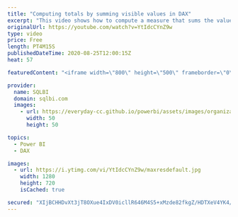```yaml
---
title: "Computing totals by summing visible values in DAX"
excerpt: "This video shows how to compute a measure that sums the values produced row by row in the visual into the visual total, instead of recomputing the total value in the filter context of the total. Article and download: https://sql.bi/89870"
originalUrl: https://youtube.com/watch?v=YtIdcCYnZ9w
type: video
price: Free
length: PT4M15S
publishedDateTime: 2020-08-25T12:00:15Z
heat: 57

featuredContent: "<iframe width=\"800\" height=\"500\" frameborder=\"0\" src=\"https://www.youtube.com/embed/YtIdcCYnZ9w\" allow=\"accelerometer; autoplay; encrypted-media; gyroscope; picture-in-picture\" allowfullscreen></iframe>"

provider:
  name: SQLBI
  domain: sqlbi.com
  images:
    - url: https://everyday-cc.github.io/powerbi/assets/images/organizations/sqlbi.com-50x50.jpg
      width: 50
      height: 50

topics:
  - Power BI
  - DAX

images:
  - url: https://i.ytimg.com/vi/YtIdcCYnZ9w/maxresdefault.jpg
    width: 1280
    height: 720
    isCached: true

secured: "XIjBCHHDvXt3jT8OXue4IxDV0icllR646M4S5+xMzde82fkgZ/HDTXeV4YK4/8txHEBaYzPQ6bfxBNBDM+AvThY4zhbhgvjtNbG0+xVwmtOkEYo9kKSF5xVo0aFQhCWDm7OFhQz16zks2VaKz9zKqYft2WTyklteDcJkvHP8Iuoc3OygMSMp4UPGDxwXUHyKWLmuryZJuA5qiCm55bwUE8/RFvG37/Bu6fZYALdE1nzUscrmIosHKpExRy00t8yI5J0IMABkxt7SEeBO3ADatDy5h1524/icvDOwn2g+rzjdKgcJo6k9oOJwB9XXQNutPKiwtVNppsZruCzF2r34BIkh5Lz5P8uBpfC14lkSIepHEL2RhnsGlBEjlWlyCS36AEFMO26N0CaVD0a5Yd92SEs6duv8bbJffAznLlLeND0=;ic741Epm20wKfCv8iFpAdA=="
---
```


